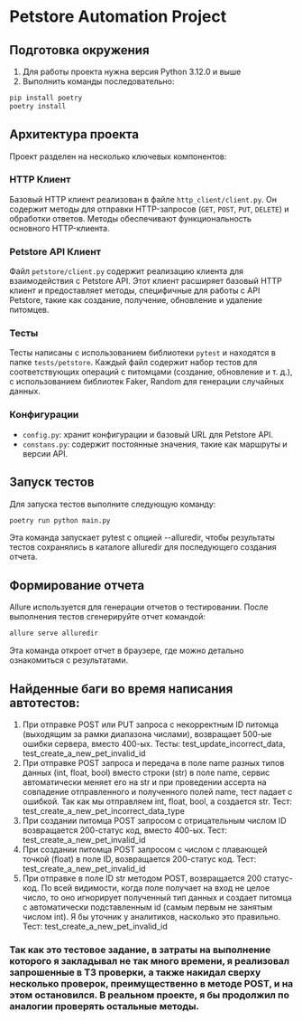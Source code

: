 # Petstore Automation Project

## Подготовка окружения
1. Для работы проекта нужна версия Python 3.12.0 и выше
2. Выполнить команды последовательно:
```bash
pip install poetry 
poetry install
```

## Архитектура проекта

Проект разделен на несколько ключевых компонентов:

### HTTP Клиент

Базовый HTTP клиент реализован в файле `http_client/client.py`. Он содержит методы для отправки HTTP-запросов (`GET`, `POST`, `PUT`, `DELETE`) и обработки ответов. Методы обеспечивают функциональность основного HTTP-клиента.

### Petstore API Клиент

Файл `petstore/client.py` содержит реализацию клиента для взаимодействия с Petstore API. Этот клиент расширяет базовый HTTP клиент и предоставляет методы, специфичные для работы с API Petstore, такие как создание, получение, обновление и удаление питомцев.

### Тесты

Тесты написаны с использованием библиотеки `pytest` и находятся в папке `tests/petstore`. Каждый файл содержит набор тестов для соответствующих операций с питомцами (создание, обновление и т. д.), с использованием библиотек Faker, Random для генерации случайных данных.

### Конфигурации

- `config.py`: хранит конфигурации и базовый URL для Petstore API.
- `constans.py`: содержит постоянные значения, такие как маршруты и версии API.

## Запуск тестов

Для запуска тестов выполните следующую команду:
``` bash
poetry run python main.py
```
Эта команда запускает pytest с опцией --alluredir, чтобы результаты тестов сохранялись в каталоге alluredir для последующего создания отчета.

## Формирование отчета
Allure используется для генерации отчетов о тестировании. После выполнения тестов сгенерируйте отчет командой:

``` bash
allure serve alluredir
```

Эта команда откроет отчет в браузере, где можно детально ознакомиться с результатами.



## Найденные баги во время написания автотестов:

1. При отправке POST или PUT запроса с некорректным ID питомца (выходящим за рамки диапазона числами), возвращает 500-ые ошибки сервера, вместо 400-ых. Тесты: test_update_incorrect_data, test_create_a_new_pet_invalid_id
2. При отправке POST запроса и передача в поле name разных типов данных (int, float, bool) вместо строки (str) в поле name, сервис автоматически меняет его на str и при проведении ассерта на совпадение отправленного и полученного полей name, тест падает с ошибкой. Так как мы отправляем int, float, bool, а создается str. Тест: test_create_a_new_pet_incorrect_data_type
3. При создании питомца POST запросом с отрицательным числом ID возвращается 200-статус код, вместо 400-ых. Тест: test_create_a_new_pet_invalid_id
4. При создании питомца POST запросом с числом с плавающей точкой (float) в поле ID, возвращается 200-статус код. Тест: test_create_a_new_pet_invalid_id
5. При отправке в поле ID str методом POST, возвращается 200 статус-код. По всей видимости, когда поле получает на вход не целое число, то оно игнорирует полученный тип данных и создает питомца с автоматически подставленным id (самым первым не занятым числом int). Я бы уточник у аналитиков, насколько это правильно. Тест: test_create_a_new_pet_invalid_id
### Так как это тестовое задание, в затраты на выполнение которого я закладывал не так много времени, я реализовал запрошенные в ТЗ проверки, а также накидал сверху несколько проверок, преимущественно в методе POST, и на этом остановился. В реальном проекте, я бы продолжил по аналогии проверять остальные методы.